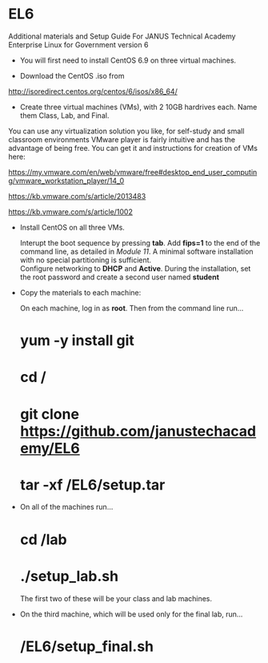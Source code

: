 # EL6

Additional materials and Setup Guide
For JANUS Technical Academy
Enterprise Linux for Government 
version 6



* You will first need to install CentOS 6.9 on three virtual machines.

* Download the CentOS .iso from 

http://isoredirect.centos.org/centos/6/isos/x86_64/

* Create three virtual machines (VMs), with 2 10GB hardrives each.  Name them Class, Lab, and Final.

You can use any virtualization solution you like, for self-study and small classroom environments VMware player is fairly intuitive and has the advantage of being free.  You can get it and instructions for creation of VMs here: 

https://my.vmware.com/en/web/vmware/free#desktop_end_user_computing/vmware_workstation_player/14_0

https://kb.vmware.com/s/article/2013483

https://kb.vmware.com/s/article/1002
	

* Install CentOS on all three VMs.

	Interupt the boot sequence by pressing **tab**.  Add **fips=1** to the end of the command line, as detailed in *Module 11*.
	A minimal software installation with no special partitioning is sufficient.  
	Configure networking to **DHCP** and **Active**.
	During the installation, set the root password and create a second user named **student**
	
*  Copy the materials to each machine:

	On each machine, log in as **root**.  Then from the command line run...
	
	# yum -y install git
	# cd /
	# git clone https://github.com/janustechacademy/EL6
	# tar -xf /EL6/setup.tar
	
* On all of the machines run...
	# cd /lab
	# ./setup_lab.sh
	The first two of these will be your class and lab machines.

* On the third machine, which will be used only for the final lab, run...

	# /EL6/setup_final.sh


